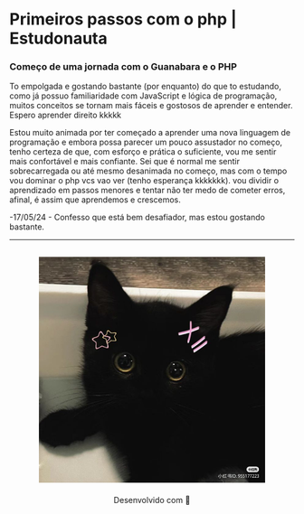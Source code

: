# Primeiros passos com o php | Estudonauta

### Começo de uma jornada com o Guanabara e o PHP

To empolgada e gostando bastante (por enquanto) do que to estudando, como já possuo familiaridade com JavaScript e lógica de programação, muitos conceitos se tornam mais fáceis e gostosos de aprender e entender. Espero aprender direito kkkkk 

Estou muito animada por ter começado a aprender uma nova linguagem de programação e embora possa parecer um pouco assustador no começo, tenho certeza de que, com esforço e prática o suficiente, vou me sentir mais confortável e  mais confiante.  Sei que é normal me sentir sobrecarregada ou até mesmo desanimada no começo, mas com o tempo vou dominar o php vcs vao ver (tenho esperança kkkkkkk). vou dividir o aprendizado em passos menores e tentar não ter medo de cometer erros, afinal, é assim que aprendemos e crescemos. 

-17/05/24 - Confesso que está bem desafiador, mas estou gostando bastante.

---
<h2 align="center">
  <img src="img/lorem.jpg" width="400">
</h2>
<p align="center">
Desenvolvido com 🧡
</p>
